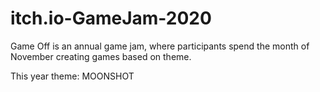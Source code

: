 # itch.io-GameJam-2020
Game Off is an annual game jam, where participants spend the month of November creating games based on theme.

This year theme: MOONSHOT
